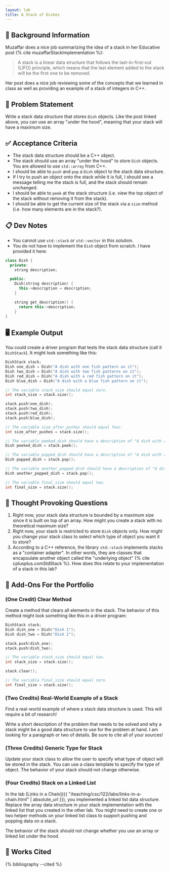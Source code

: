 ```yaml
---
layout: lab
title: A Stack of Dishes
---
```


## 🔖 Background Information

Muzaffar does a nice job summarizing the idea of a stack in her Educative post {% cite muzaffarStackImplementation %}:

> A stack is a linear data structure that follows the last-in-first-out (LIFO) principle, which means that the last element added to the stack will be the first one to be removed.

Her post does a nice job reviewing some of the concepts that we learned in class as well as providing an example of a stack of integers in C++.

## 🎯 Problem Statement

Write a stack data structure that stores `Dish` objects. Like the post linked above, you can use an array "under the hood", meaning that your stack will have a maximum size.

## ✅ Acceptance Criteria

* The stack data structure should be a C++ object.
* The stack should use an array "under the hood" to store `Dish` objects. You are allowed to use `std::array` from C++.
* I should be able to `push` and `pop` a `Dish` object to the stack data structure.
* If I try to push an object onto the stack while it is full, I should see a message telling me the stack is full, and the stack should remain unchanged.
* I should be able to `peek` at the stack structure (i.e. view the top object of the stack without removing it from the stack).
* I should be able to get the current size of the stack via a `size` method (i.e. how many elements are in the stack?).

## 📋 Dev Notes

* You cannot use `std::stack` or `std::vector` in this solution.
* You do not have to implement the `Dish` object from scratch. I have provided it here:

```cpp
class Dish {
  private:
    string description;

  public:
    Dish(string description) {
      this->description = description;
    }

    string get_description() {
      return this->description;
    }
}
```

## 🖥️ Example Output

You could create a driver program that tests the stack data structure (call it `DishStack`). It might look something like this:

```cpp
DishStack stack;
Dish one_dish = Dish("A dish with one fish pattern on it");
Dish two_dish = Dish("A dish with two fish patterns on it");
Dish red_dish = Dish("A dish with a red fish pattern on it");
Dish blue_dish = Dish("A dish with a blue fish pattern on it");

// The variable stack_size should equal zero.
int stack_size = stack.size();

stack.push(one_dish);
stack.push(two_dish);
stack.push(red_dish);
stack.push(blue_dish);

// The variable size_after_pushes should equal four.
int size_after_pushes = stack.size();

// The variable peeked_dish should have a description of "A dish with a blue fish pattern on it"
Dish peeked_dish = stack.peek();

// The variable popped_dish should have a description of "A dish with a blue fish pattern on it"
Dish popped_dish = stack.pop();

// The variable another_popped_dish should have a description of "A dish with a red fish pattern on it"
Dish another_popped_dish = stack.pop();

// The variable final_size should equal two.
int final_size = stack.size();
```

## 📝 Thought Provoking Questions

1. Right now, your stack data structure is bounded by a maximum size since it is built on top of an array. How might you create a stack with no theoretical maximum size?
2. Right now, your stack is restricted to store `Dish` objects only. How might you change your stack class to select which type of object you want it to store?
3. According to a C++ reference, the library `std::stack` implements stacks as a "container adapter". In other words, they are classes that encapsulate another object called the "underlying object" {% cite cplusplus.comStdStack %}. How does this relate to your implementation of a stack in this lab?

## 💼 Add-Ons For the Portfolio

### (One Credit) Clear Method

Create a method that clears all elements in the stack. The behavior of this method might look something like this in a driver program:

```cpp
DishStack stack;
Dish dish_one = Dish("Dish 1");
Dish dish_two = Dish("Dish 2");

stack.push(dish_one);
stack.push(dish_two);

// The variable stack_size should equal two.
int stack_size = stack.size();

stack.clear();

// The variable final_size should equal zero.
int final_size = stack.size();
```

### (Two Credits) Real-World Example of a Stack

Find a real-world example of where a stack data structure is used. This will require a bit of research!

Write a short description of the problem that needs to be solved and why a stack might be a good data structure to use for the problem at hand. I am looking for a paragraph or two of details. Be sure to cite all of your sources!

### (Three Credits) Generic Type for Stack

Update your stack class to allow the user to specify what type of object will be stored in the stack. You can use a class template to specify the type of object. The behavior of your stack should not change otherwise.

### (Four Credits) Stack on a Linked List

In the lab [Links in a Chain]({{ "/teaching/csc/122/labs/links-in-a-chain.html" | absolute_url }}), you implemented a linked list data structure. Replace the array data structure in your stack implementation with the linked list that you created in the other lab. You might need to create one or two helper methods on your linked list class to support pushing and popping data on a stack.

The behavior of the stack should not change whether you use an array or linked list under the hood.

## 📘 Works Cited

{% bibliography --cited %}
